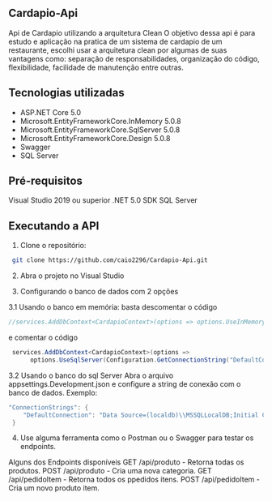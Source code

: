 ## Cardapio-Api
Api de Cardapio utilizando a arquitetura Clean
O objetivo dessa api é para estudo e aplicação na pratica de um sistema de cardapio de um restaurante, escolhi usar a arquitetura clean por algumas de suas vantagens como: separação de responsabilidades, organização do código, flexibilidade, facilidade de manutenção entre outras.

## Tecnologias utilizadas
- ASP.NET Core 5.0
- Microsoft.EntityFrameworkCore.InMemory 5.0.8
- Microsoft.EntityFrameworkCore.SqlServer 5.0.8
- Microsoft.EntityFrameworkCore.Design 5.0.8
- Swagger
- SQL Server

## Pré-requisitos
Visual Studio 2019 ou superior
.NET 5.0 SDK
SQL Server

## Executando a API
1. Clone o repositório:
```bash
 git clone https://github.com/caio2296/Cardapio-Api.git
 ```
2. Abra o projeto no Visual Studio

3. Configurando o banco de dados com 2 opções

3.1 Usando o banco em memória:
basta descomentar o código
```csharp
//services.AddDbContext<CardapioContext>(options => options.UseInMemoryDatabase("CardapioDb"));
```
e comentar o código
```csharp
 services.AddDbContext<CardapioContext>(options =>
      options.UseSqlServer(Configuration.GetConnectionString("DefaultConnection")));
```
3.2 Usando o banco do sql Server
Abra o arquivo appsettings.Development.json e configure a string de conexão com o banco de dados. Exemplo:
```swift
"ConnectionStrings": {
    "DefaultConnection": "Data Source=(localdb)\\MSSQLLocalDB;Initial Catalog=CardapioDb;Integrated Security=True;Connect Timeout=30;Encrypt=False;TrustServerCertificate=False;ApplicationIntent=ReadWrite;MultiSubnetFailover=False"
 }
```
4. Use alguma ferramenta como o Postman ou o Swagger para testar os endpoints.

Alguns dos Endpoints disponíveis GET /api/produto - Retorna todas os produtos. POST /api/produto - Cria uma nova categoria. GET /api/pedidoItem - Retorna todos os ppedidos itens. POST /api/pedidoItem - Cria um novo produto item.
